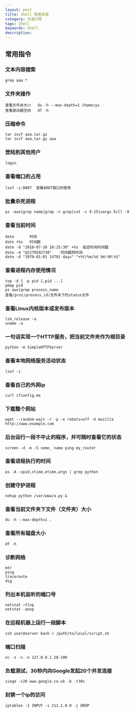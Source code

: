```yaml
---
layout: post
title: Shell 常用资源
category: 大道行思
tags: Shell
keywords: Shell
description: 
---
```



## 常用指令

### 文本内容搜索

    grep aaa * 

### 文件夹操作

    查看文件夹大小   du -h --max-depth=1 /home/ys
    查看驱动器空间   df -h 

### 压缩命令

    tar zxvf aaa.tar.gz
    tar zcvf aaa.tar.gz aaa

### 登陆到其他用户

    login

### 查看端口的占用

    lsof -i:8087  查看8087端口的使用

### 批量杀死进程

    ps -aux|grep name|grep -v grep|cut -c 9-15|xargs kill -9

### 查看当前时间

    date       时间
    date +%s   时间戳
    date -d "2010-07-20 10:25:30" +%s  指定时间时间戳
    date -d "@1279592730"    时间戳转时间
    date -d "1970-01-01 14781 days" "+%Y/%m/%d %H:%M:%S" 

### 查看进程内存使用情况

    top -d 1 -p pid [,pid ...]
    pmap pid 
    ps aux|grep process_name
    查看/proc/process_id/文件夹下的status文件

### 查看Linux内核版本或发布版本

    lsb_release -a
    uname -a

### 一句话实现一个HTTP服务，把当前文件夹作为根目录

    python -m SimpleHTTPServer

### 查看本地网络服务活动状态

    lsof -i

### 查看自己的外网ip

    curl ifconfig.me

### 下载整个网站

    wget --random-wait -r -p -e robots=off -U mozilla http://www.example.com

### 后台运行一段不中止的程序，并可随时查看它的状态

    screen -d -m -S some_ name ping my_router

### 查看进程执行的时间 

    ps -A -opid,stime,etime,args | grep python

### 创建守护进程

    nohup python /var/www/a.py &

### 查看当前文件夹下文件（文件夹）大小

    du -h --max-depth=1 .

### 查看所有磁盘大小

    df -h

### 诊断网络

    mtr 
    ping
    traceroute
    dig

### 列出本机监听的端口号

    netstat –tlnp
    netstat -anop

### 在远程机器上运行一段脚本

    ssh user@server bash < /path/to/local/script.sh

### 端口扫描

    nc -z -v -n 127.0.0.1 20-100

### 负载测试，30秒内向Google发起20个并发连接

    siege -c20 www.google.co.uk -b -t30s

### 封禁一个ip的访问

    iptables -I INPUT -s 211.1.0.0 -j DROP

